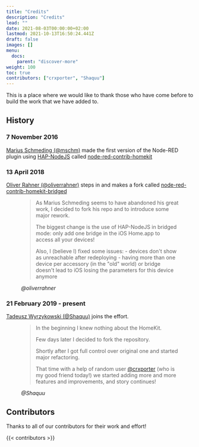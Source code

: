 ```yaml
---
title: "Credits"
description: "Credits"
lead: ""
date: 2021-08-03T00:00:00+02:00
lastmod: 2021-10-13T16:50:24.441Z
draft: false
images: []
menu:
  docs:
    parent: "discover-more"
weight: 100
toc: true
contributors: ["crxporter", "Shaquu"]
---
```


This is a place where we would like to thank those who have come before to build the work that we have added to.

## History

### 7 November 2016

[Marius Schmeding (@mschm)](https://github.com/mschm) made the first version of the Node-RED plugin using [HAP-NodeJS](https://github.com/homebridge/HAP-NodeJS) called [node-red-contrib-homekit](https://www.npmjs.com/package/node-red-contrib-homekit)

### 13 April 2018

[Oliver Rahner (@oliverrahner)](https://github.com/oliverrahner) steps in and makes a fork called [node-red-contrib-homekit-bridged](https://www.npmjs.com/package/node-red-contrib-homekit-bridged)

<figure>
<blockquote class="blockquote">
<p>As Marius Schmeding seems to have abandoned his great work, I decided to fork his repo and to introduce some major rework.</p>
<p>The biggest change is the use of HAP-NodeJS in bridged mode: only add one bridge in the iOS Home.app to access all your devices!</p>
Also, I (believe I) fixed some issues:
- devices don't show as unreachable after redeploying
- having more than one device per accessory (in the "old" world) or bridge doesn't lead to iOS losing the parameters for this device anymore
</blockquote>
<figcaption class="blockquote-footer">
<cite title="Oliver Rahner">@oliverrahner</cite>
</figcaption>
</figure>

### 21 February 2019 - present

[Tadeusz Wyrzykowski (@Shaquu)](https://github.com/Shaquu) joins the effort.

<figure>
<blockquote class="blockquote">
<p>In the beginning I knew nothing about the HomeKit.</p>
<p>Few days later I decided to fork the repository.</p>
<p>Shortly after I got full control over original one and started major refactoring.</p>
<p>That time with a help of random user <a href="https://github.com/crxporter">@crxporter</a> (who is my good friend today!) we started adding more and more features and improvements, and story continues!</p>
</blockquote>
<figcaption class="blockquote-footer">
<cite title="Tadeusz Wyrzykowski">@Shaquu</cite>
</figcaption>
</figure>

## Contributors

Thanks to all of our contributors for their work and effort!

{{< contributors >}}
